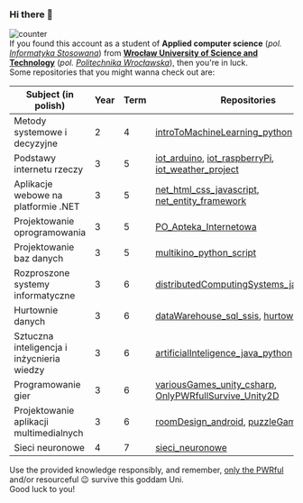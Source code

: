 ### Hi there 👋
![counter](https://enfkcailmnewlbf.m.pipedream.net) \
If you found this account as a student of **Applied computer science** (_pol. [Informatyka Stosowana](https://rekrutacja.pwr.edu.pl/wyszukiwarka-kierunkow-studiow/informatyka-stosowana/)_) from **[Wrocław University of Science and Technology](https://pwr.edu.pl/en/)** (_pol. [Politechnika Wrocławska](https://pwr.edu.pl/)_), then you're in luck. \
Some repositories that you might wanna check out are:

| Subject (in polish)                        | Year | Term | Repositories                                                                                                                                                                                   |
|--------------------------------------------|------|------|------------------------------------------------------------------------------------------------------------------------------------------------------------------------------------------------|
| Metody systemowe i decyzyjne               | 2    | 4    | [introToMachineLearning_python](https://github.com/ksproska/introToMachineLearning_python)                                                                                                     |
| Podstawy internetu rzeczy                  | 3    | 5    | [iot_arduino](https://github.com/ksproska/iot_arduino), [iot_raspberryPi](https://github.com/ksproska/iot_raspberryPi), [iot_weather_project](https://github.com/ksproska/iot_weather_project) |
| Aplikacje webowe na platformie .NET        | 3    | 5    | [net_html_css_javascript](https://github.com/ksproska/net_html_css_javascript), [net_entity_framework](https://github.com/ksproska/net_entity_framework)                                       |
| Projektowanie oprogramowania               | 3    | 5    | [PO_Apteka_Internetowa](https://github.com/ksproska/PO_Apteka_Internetowa)                                                                                                                     |
| Projektowanie baz danych                   | 3    | 5    | [multikino_python_script](https://github.com/Rassena/multikino_python_script)                                                                                                                  |
| Rozproszone systemy informatyczne          | 3    | 6    | [distributedComputingSystems_java_Csharp](https://github.com/ksproska/distributedComputingSystems_java_Csharp)                                                                                 |
| Hurtownie danych                           | 3    | 6    | [dataWarehouse_sql_ssis](https://github.com/ksproska/dataWarehouse_sql_ssis), [hurtownie_sql](https://github.com/ksproska/hurtownie_sql)                                                       |
| Sztuczna inteligencja i inżycnieria wiedzy | 3    | 6    | [artificialInteligence_java_python](https://github.com/ksproska/artificialInteligence_java_python)                                                                                             |
| Programowanie gier                         | 3    | 6    | [variousGames_unity_csharp](https://github.com/ksproska/variousGames_unity_csharp), [OnlyPWRfullSurvive_Unity2D](https://github.com/WitoldFracek/OnlyPWRfullSurvive_Unity2D)                   |
| Projektowanie aplikacji multimedialnych    | 3    | 6    | [roomDesign_android](https://github.com/ksproska/roomDesign_android), [puzzleGame_android](https://github.com/ksproska/puzzleGame_android)                                                     |
| Sieci neuronowe                            | 4    | 7    | [sieci_neuronowe](https://github.com/ksproska/sieci_neuronowe)                                                                                                                                 |

Use the provided knowledge responsibly, and remember, [only the PWRful](https://github.com/WitoldFracek/OnlyPWRfullSurvive_Unity2D) and/or resourceful :wink: survive this goddam Uni. \
Good luck to you!

<!--
**ksproska/ksproska** is a ✨ _special_ ✨ repository because its `README.md` (this file) appears on your GitHub profile.

Here are some ideas to get you started:

- 🔭 I’m currently working on ...
- 🌱 I’m currently learning ...
- 👯 I’m looking to collaborate on ...
- 🤔 I’m looking for help with ...
- 💬 Ask me about ...
- 📫 How to reach me: ...
- 😄 Pronouns: ...
- ⚡ Fun fact: ...
-->
